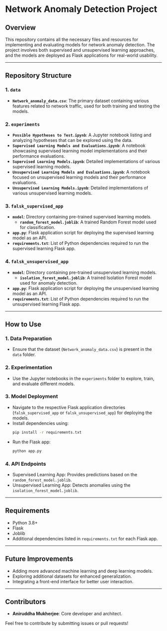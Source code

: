 # Network Anomaly Detection Project

## Overview
This repository contains all the necessary files and resources for implementing and evaluating models for network anomaly detection. The project involves both supervised and unsupervised learning approaches, and the models are deployed as Flask applications for real-world usability.

---

## Repository Structure

### 1. `data`
- **`Network_anomaly_data.csv`**: The primary dataset containing various features related to network traffic, used for both training and testing the models.

### 2. `experiments`
- **`Possible Hypotheses to Test.ipynb`**: A Jupyter notebook listing and analyzing hypotheses that can be explored using the data.
- **`Supervised Learning Models and Evaluations.ipynb`**: A notebook showcasing supervised learning model implementations and their performance evaluations.
- **`Supervised Learning Models.ipynb`**: Detailed implementations of various supervised learning models.
- **`Unsupervised Learning Models and Evaluations.ipynb`**: A notebook focused on unsupervised learning models and their performance evaluations.
- **`Unsupervised Learning Models.ipynb`**: Detailed implementations of various unsupervised learning models.

### 3. `falsk_supervised_app`
- **`model`**: Directory containing pre-trained supervised learning models.
  - **`random_forest_model.joblib`**: A trained Random Forest model used for classification.
- **`app.py`**: Flask application script for deploying the supervised learning model as an API.
- **`requirements.txt`**: List of Python dependencies required to run the supervised learning Flask app.

### 4. `falsk_unsupervised_app`
- **`model`**: Directory containing pre-trained unsupervised learning models.
  - **`isolation_forest_model.joblib`**: A trained Isolation Forest model used for anomaly detection.
- **`app.py`**: Flask application script for deploying the unsupervised learning model as an API.
- **`requirements.txt`**: List of Python dependencies required to run the unsupervised learning Flask app.

---

## How to Use

### 1. Data Preparation
- Ensure that the dataset (`Network_anomaly_data.csv`) is present in the `data` folder.

### 2. Experimentation
- Use the Jupyter notebooks in the `experiments` folder to explore, train, and evaluate different models.

### 3. Model Deployment
- Navigate to the respective Flask application directories (`falsk_supervised_app` or `falsk_unsupervised_app`) for deploying the models.
- Install dependencies using:
  ```bash
  pip install -r requirements.txt
  ```
- Run the Flask app:
  ```bash
  python app.py
  ```

### 4. API Endpoints
- Supervised Learning App: Provides predictions based on the `random_forest_model.joblib`.
- Unsupervised Learning App: Detects anomalies using the `isolation_forest_model.joblib`.

---

## Requirements
- Python 3.8+
- Flask
- Joblib
- Additional dependencies listed in `requirements.txt` for each Flask app.

---

## Future Improvements
- Adding more advanced machine learning and deep learning models.
- Exploring additional datasets for enhanced generalization.
- Integrating a front-end interface for better user interaction.

---

## Contributors
- **Aniruddha Mukherjee**: Core developer and architect.

Feel free to contribute by submitting issues or pull requests!

